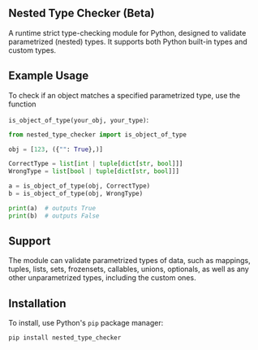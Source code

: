 ## Nested Type Checker (Beta)

A runtime strict type-checking module for Python, designed to validate parametrized (nested) types.
It supports both Python built-in types and custom types.

## Example Usage

To check if an object matches a specified parametrized type, use the function 

`is_object_of_type(your_obj, your_type)`:

```python
from nested_type_checker import is_object_of_type

obj = [123, ({"": True},)]

CorrectType = list[int | tuple[dict[str, bool]]]
WrongType = list[bool | tuple[dict[str, bool]]]

a = is_object_of_type(obj, CorrectType)
b = is_object_of_type(obj, WrongType)

print(a)  # outputs True
print(b)  # outputs False
```

## Support

The module can validate parametrized types of data, such as mappings, tuples, lists, sets, frozensets, callables, unions, optionals, as well as any other unparametrized types, including the custom ones.

## Installation

To install, use Python's `pip` package manager:

```sh
pip install nested_type_checker
```
